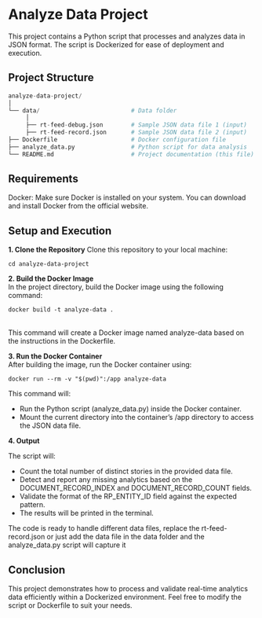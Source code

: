 # Analyze Data Project
This project contains a Python script that processes and analyzes data in JSON format. The script is Dockerized for ease of deployment and execution.

## Project Structure

```python
analyze-data-project/
│
└── data/                          # Data folder
     │
     ├── rt-feed-debug.json        # Sample JSON data file 1 (input)
     ├── rt-feed-record.json       # Sample JSON data file 2 (input)
├── Dockerfile                     # Docker configuration file
├── analyze_data.py                # Python script for data analysis
└── README.md                      # Project documentation (this file)
```

## Requirements
Docker: Make sure Docker is installed on your system. You can download and install Docker from the official website.

## Setup and Execution
**1. Clone the Repository**
Clone this repository to your local machine:

`cd analyze-data-project` 

**2. Build the Docker Image**
<br>In the project directory, build the Docker image using the following command:

`docker build -t analyze-data .`

<br>This command will create a Docker image named analyze-data based on the instructions in the Dockerfile.

**3. Run the Docker Container**
<br>After building the image, run the Docker container using:

`docker run --rm -v "$(pwd)":/app analyze-data`

This command will:
* Run the Python script (analyze_data.py) inside the Docker container.
* Mount the current directory into the container’s /app directory to access the JSON data file.

**4. Output**

The script will:
* Count the total number of distinct stories in the provided data file.
* Detect and report any missing analytics based on the DOCUMENT_RECORD_INDEX and DOCUMENT_RECORD_COUNT fields.
* Validate the format of the RP_ENTITY_ID field against the expected pattern.
* The results will be printed in the terminal.

The code is ready to handle different data files, replace the rt-feed-record.json or just add the data file in the data folder and the analyze_data.py script will capture it

## Conclusion
This project demonstrates how to process and validate real-time analytics data efficiently within a Dockerized environment. Feel free to modify the script or Dockerfile to suit your needs.
